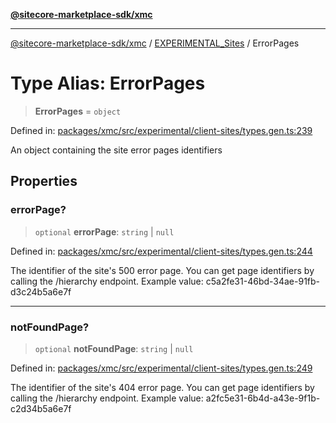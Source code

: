 [**@sitecore-marketplace-sdk/xmc**](../../../../README.md)

***

[@sitecore-marketplace-sdk/xmc](../../../../README.md) / [EXPERIMENTAL\_Sites](../README.md) / ErrorPages

# Type Alias: ErrorPages

> **ErrorPages** = `object`

Defined in: [packages/xmc/src/experimental/client-sites/types.gen.ts:239](https://github.com/Sitecore/marketplace-sdk/blob/main/packages/xmc/src/experimental/client-sites/types.gen.ts#L239)

An object containing the site error pages identifiers

## Properties

### errorPage?

> `optional` **errorPage**: `string` \| `null`

Defined in: [packages/xmc/src/experimental/client-sites/types.gen.ts:244](https://github.com/Sitecore/marketplace-sdk/blob/main/packages/xmc/src/experimental/client-sites/types.gen.ts#L244)

The identifier of the site's 500 error page. You can get page identifiers by calling the /hierarchy endpoint.
Example value: c5a2fe31-46bd-34ae-91fb-d3c24b5a6e7f

***

### notFoundPage?

> `optional` **notFoundPage**: `string` \| `null`

Defined in: [packages/xmc/src/experimental/client-sites/types.gen.ts:249](https://github.com/Sitecore/marketplace-sdk/blob/main/packages/xmc/src/experimental/client-sites/types.gen.ts#L249)

The identifier of the site's 404 error page. You can get page identifiers by calling the /hierarchy endpoint.
Example value: a2fc5e31-6b4d-a43e-9f1b-c2d34b5a6e7f
